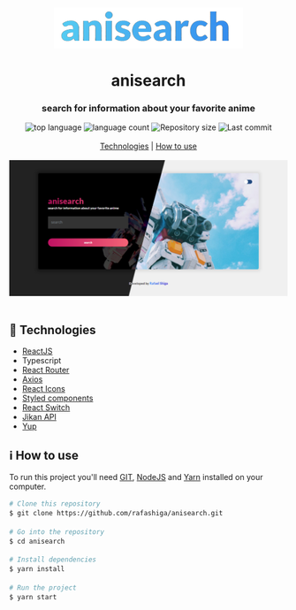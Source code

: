 <h1 align="center">
  <img  src="./src/assets/img/logo.png" alt="logo">
  <br>
  <br>
  anisearch
</h1>

<h3 align="center">
<strong>search for information about your favorite anime</strong>
</h3>

<p align="center">

  <img alt="top language" src="https://img.shields.io/github/languages/top/rafashiga/anisearch?style=flat-square">
  <img alt="language count" src="https://img.shields.io/github/languages/count/rafashiga/anisearch?style=flat-square">
  <img alt="Repository size" src="https://img.shields.io/github/repo-size/rafashiga/anisearch?style=flat-square">
  <img alt="Last commit" src="https://img.shields.io/github/last-commit/rafashiga/anisearch?style=flat-square">
  <br>
  <br>
  <a href="#space_invader-technologies">Technologies</a> |
  <a href="#information_source-how-to-use">How to use</a>
  <br>
  <br>
  <img src="./src/assets/img/website.png">
  <br>
  <br>
</p>

## :space_invader: Technologies

- [ReactJS](https://pt-br.reactjs.org/)
- Typescript
- [React Router](https://reacttraining.com/react-router/web/guides/quick-start)
- [Axios](https://github.com/axios/axios)
- [React Icons](https://react-icons.github.io/react-icons/)
- [Styled components](https://styled-components.com/)
- [React Switch](https://github.com/markusenglund/react-switch#readme)
- [Jikan API](https://jikan.moe/)
- [Yup](https://github.com/jquense/yup)

## :information_source: How to use

To run this project you'll need [GIT](https://git-scm.com/), [NodeJS](https://nodejs.org/en/) and [Yarn](https://yarnpkg.com/) installed on your computer.

```bash
# Clone this repository
$ git clone https://github.com/rafashiga/anisearch.git

# Go into the repository
$ cd anisearch

# Install dependencies
$ yarn install

# Run the project
$ yarn start
```

